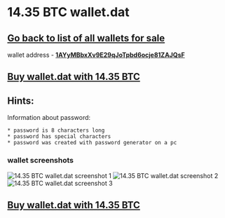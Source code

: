 # 14.35 BTC wallet.dat

## [Go back to list of all wallets for sale ](https://mady2077.github.io/walletBTC/)

wallet address - **[1AYyMBbxXv9E29qJoTpbd6ocje81ZAJQsF](https://www.blockchain.com/btc/address/1AYyMBbxXv9E29qJoTpbd6ocje81ZAJQsF)**

## [Buy wallet.dat with 14.35 BTC](https://satoshidisk.com/pay/CBUqWb)

## Hints:
Information about password: 
```
* password is 8 characters long
* password has special characters
* password was created with password generator on a pc
```


### wallet screenshots
![14.35 BTC wallet.dat screenshot 1](https://i.imgur.com/zUfQBqG.png)
![14.35 BTC wallet.dat screenshot 2](https://i.imgur.com/BQ21CUB.png)
![14.35 BTC wallet.dat screenshot 3](https://i.imgur.com/ew6dRHN.png)

## [Buy wallet.dat with 14.35 BTC](https://satoshidisk.com/pay/CBUqWb)